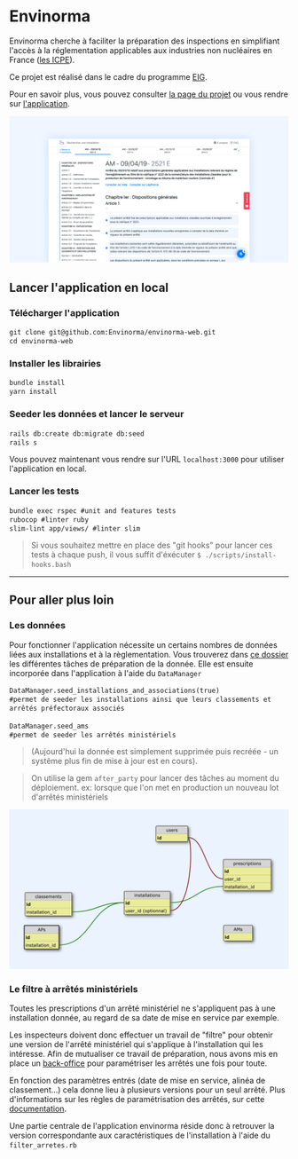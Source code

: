 # Envinorma

Envinorma cherche à faciliter la préparation des inspections en simplifiant l'accès à la réglementation applicables aux industries non nucléaires en France ([les ICPE](https://fr.wikipedia.org/wiki/Installation_class%C3%A9e_pour_la_protection_de_l'environnement)).

Ce projet est réalisé dans le cadre du programme [EIG](https://entrepreneur-interet-general.etalab.gouv.fr/).


Pour en savoir plus, vous pouvez consulter [la page du projet](https://entrepreneur-interet-general.etalab.gouv.fr/defis/2020/envinorma.html) ou vous rendre sur [l'application](http://envinorma.herokuapp.com/).

![l'application envinorma.herokuapp.com](app/javascript/images/cover.png)


## Lancer l'application en local

### Télécharger l'application
```
git clone git@github.com:Envinorma/envinorma-web.git
cd envinorma-web
```

### Installer les librairies
```
bundle install
yarn install
```

### Seeder les données et lancer le serveur
```
rails db:create db:migrate db:seed
rails s
```
Vous pouvez maintenant vous rendre sur l'URL `localhost:3000` pour utiliser l'application en local.

### Lancer les tests
```
bundle exec rspec #unit and features tests
rubocop #linter ruby
slim-lint app/views/ #linter slim
```

> Si vous souhaitez mettre en place des "git hooks" pour lancer ces tests à chaque push, il vous suffit d'éxécuter `$ ./scripts/install-hooks.bash`

---

## Pour aller plus loin

### Les données
Pour fonctionner l'application nécessite un certains nombres de données liées aux installations et à la règlementation.
Vous trouverez dans [ce dossier](https://github.com/Envinorma/data-tasks) les différentes tâches de préparation de la donnée. Elle est ensuite incorporée dans l'application à l'aide du `DataManager`

```
DataManager.seed_installations_and_associations(true)
#permet de seeder les installations ainsi que leurs classements et arrêtés préfectoraux associés

DataManager.seed_ams
#permet de seeder les arrêtés ministériels
```

> (Aujourd'hui la donnée est simplement supprimée puis recréée - un systême plus fin de mise à jour est en cours).

> On utilise la gem `after_party` pour lancer des tâches au moment du déploiement. ex: lorsque que l'on met en production un nouveau lot d'arrêtés ministériels

![le schéma de la donnée](docs/schema.png)

### Le filtre à arrêtés ministériels
Toutes les prescriptions d'un arrêté ministériel ne s'appliquent pas à une installation donnée, au regard de sa date de mise en service par exemple.

Les inspecteurs doivent donc effectuer un travail de "filtre" pour obtenir une version de l'arrêté ministériel qui s'applique à l'installation qui les intéresse. Afin de mutualiser ce travail de préparation, nous avons mis en place un [back-office](https://github.com/Envinorma/back-office) pour paramétriser les arrêtés une fois pour toute.

En fonction des paramètres entrés (date de mise en service, alinéa de classement…) cela donne lieu à plusieurs versions pour un seul arrêté. Plus d'informations sur les règles de paramétrisation des arrêtés, sur cette [documentation](https://github.com/Envinorma/envinorma-data/blob/master/envinorma/parametrization/README.md).

Une partie centrale de l'application envinorma réside donc à retrouver la version correspondante aux caractéristiques de l'installation à l'aide du `filter_arretes.rb`
